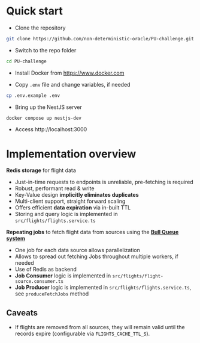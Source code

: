 # Quick start
- Clone the repository
```bash
git clone https://github.com/non-deterministic-oracle/PU-challenge.git
```

* Switch to the repo folder
```bash
cd PU-challenge
```

* Install Docker from https://www.docker.com

* Copy `.env` file and change variables, if needed
```bash
cp .env.example .env
```

* Bring up the NestJS server
```bash
docker compose up nestjs-dev
```

* Access http://localhost:3000

# Implementation overview
**Redis storage** for flight data
- Just-in-time requests to endpoints is unreliable, pre-fetching is required
- Robust, performant read & write
- Key-Value design **implicitly eliminates duplicates**
- Multi-client support, straight forward scaling
- Offers efficient **data expiration** via in-built TTL
- Storing and query logic is implemented in `src/flights/flights.service.ts`

**Repeating jobs** to fetch flight data from sources using the [**Bull Queue system**](https://github.com/OptimalBits/bull)
- One job for each data source allows parallelization
- Allows to spread out fetching Jobs throughout multiple workers, if needed
- Use of Redis as backend
- **Job Consumer** logic is implemented in `src/flights/flight-source.consumer.ts`
- **Job Producer** logic is implemented in `src/flights/flights.service.ts`, see `produceFetchJobs` method

## Caveats
 - If flights are removed from all sources, they will remain valid until the records expire (configurable via `FLIGHTS_CACHE_TTL_S`).